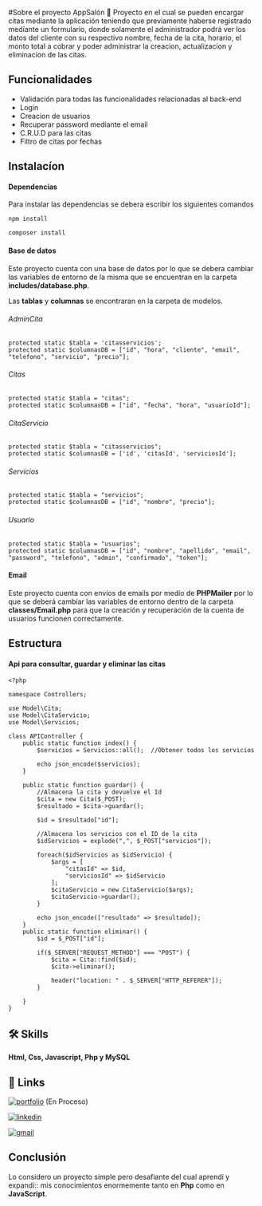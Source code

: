 #Sobre el proyecto AppSalón 💈
Proyecto en el cual se pueden encargar citas mediante la aplicación teniendo que previamente haberse registrado medíante un formulario, donde solamente el administrador podrá ver los datos del cliente con su respectivo nombre, fecha de la cita, horario, el monto total a cobrar y poder administrar la creacion, actualizacion y eliminacion de las citas.
## Funcionalidades
- Validación para todas las funcionalidades relacionadas al back-end
- Login
- Creacion de usuarios
- Recuperar password mediante el email
- C.R.U.D para las citas
- Filtro de citas por fechas

## Instalacíon
#### Dependencias
Para instalar las dependencias se debera escribir los siguientes comandos

`npm install`

`composer install`

#### Base de datos
Este proyecto cuenta con una base de datos por lo que se debera cambiar las variables de entorno de la misma que se encuentran en la carpeta **includes/database.php**. 

Las **tablas** y **columnas** se encontraran en la carpeta de modelos.


###### AdminCita
    protected static $tabla = 'citasservicios';
    protected static $columnasDB = ["id", "hora", "cliente", "email", "telefono", "servicio", "precio"];
###### Citas
    protected static $tabla = "citas";
    protected static $columnasDB = ["id", "fecha", "hora", "usuarioId"];
###### CitaServicio
    protected static $tabla = "citasservicios";
    protected static $columnasDB = ['id', 'citasId', 'serviciosId'];
###### Servicios
    protected static $tabla = "servicios";
    protected static $columnasDB = ["id", "nombre", "precio"];
###### Usuario
    protected static $tabla = "usuarios";
    protected static $columnasDB = ["id", "nombre", "apellido", "email", "password", "telefono", "admin", "confirmado", "token"];

#### Email
Este proyecto cuenta con envíos de emails por medio de **PHPMailer** por lo que se deberá cambíar las variables de entorno dentro de la carpeta **classes/Email.php** para que la creación y recuperación de la cuenta de usuarios funcionen correctamente.

## Estructura

#### Api para consultar, guardar y eliminar las citas

````
<?php 

namespace Controllers;

use Model\Cita;
use Model\CitaServicio;
use Model\Servicios;

class APIController {
    public static function index() {
        $servicios = Servicios::all();  //Obtener todos los servicios

        echo json_encode($servicios);
    }

    public static function guardar() {
        //Almacena la cita y devuelve el Id
        $cita = new Cita($_POST);
        $resultado = $cita->guardar();

        $id = $resultado["id"];

        //Almacena los servicios con el ID de la cita        
        $idServicios = explode(",", $_POST["servicios"]);

        foreach($idServicios as $idServicio) {
            $args = [
                "citasId" => $id,
                "serviciosId" => $idServicio
            ];
            $citaServicio = new CitaServicio($args);
            $citaServicio->guardar();
        }

        echo json_encode(["resultado" => $resultado]);
    }
    public static function eliminar() {
        $id = $_POST["id"];

        if($_SERVER["REQUEST_METHOD"] === "POST") {
            $cita = Cita::find($id);
            $cita->eliminar();

            header("location: " . $_SERVER["HTTP_REFERER"]);
        }

    }
}
````

## 🛠 Skills
**Html, Css, Javascript, Php y MySQL**

## 🔗 Links
[![portfolio](https://img.shields.io/badge/my_portfolio-000?style=for-the-badge&logo=ko-fi&logoColor=white)](https://github.com/slv3490/Portfolio) (En Proceso)

[![linkedin](https://img.shields.io/badge/linkedin-0A66C2?style=for-the-badge&logo=linkedin&logoColor=white)](https://www.linkedin.com/in/leonel-silvera-5a9a75286/)

[![gmail](https://img.shields.io/badge/gmail-EA4335?style=for-the-badge&logo=gmail&logoColor=white)](https://mail.google.com/mail/u/0/?tab=rm&ogbl#search/leonelsilvera9%40gmail.com)

## Conclusión
Lo considero un proyecto simple pero desafiante del cual aprendí y expandí:: mis conocimientos enormemente tanto en **Php** como en **JavaScript**.
